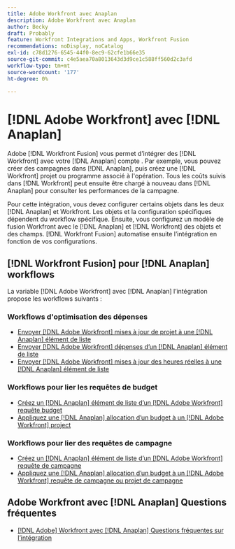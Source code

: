 ```yaml
---
title: Adobe Workfront avec Anaplan
description: Adobe Workfront avec Anaplan
author: Becky
draft: Probably
feature: Workfront Integrations and Apps, Workfront Fusion
recommendations: noDisplay, noCatalog
exl-id: c78d1276-6545-44f0-8ec9-62cfe1b66e35
source-git-commit: c4e5aea70a8013643d3d9ce1c588ff560d2c3afd
workflow-type: tm+mt
source-wordcount: '177'
ht-degree: 0%

---
```


# [!DNL Adobe Workfront] avec [!DNL Anaplan]

Adobe [!DNL Workfront Fusion] vous permet d’intégrer des [!DNL Workfront] avec votre [!DNL Anaplan] compte . Par exemple, vous pouvez créer des campagnes dans [!DNL Anaplan], puis créez une [!DNL Workfront] projet ou programme associé à l&#39;opération. Tous les coûts suivis dans [!DNL Workfront] peut ensuite être chargé à nouveau dans [!DNL Anaplan] pour consulter les performances de la campagne.

Pour cette intégration, vous devez configurer certains objets dans les deux [!DNL Anaplan] et Workfront. Les objets et la configuration spécifiques dépendent du workflow spécifique. Ensuite, vous configurez un modèle de fusion Workfront avec le [!DNL Anaplan] et [!DNL Workfront] des objets et des champs. [!DNL Workfront Fusion] automatise ensuite l’intégration en fonction de vos configurations.

## [!DNL Workfront Fusion] pour [!DNL Anaplan] workflows

La variable [!DNL Adobe Workfront] avec [!DNL Anaplan] l’intégration propose les workflows suivants :

### Workflows d&#39;optimisation des dépenses

* [Envoyer [!DNL Adobe Workfront] mises à jour de projet à une [!DNL Anaplan] élément de liste](../../workfront-integrations-and-apps/adobe-workfront-with-anaplan/send-workfront-project-updates-to-anaplan-list-item.md)
* [Envoyer [!DNL Adobe Workfront] dépenses d’un [!DNL Anaplan] élément de liste](../../workfront-integrations-and-apps/adobe-workfront-with-anaplan/send-workfront-project-expenses-to-anaplan-list-item.md)
* [Envoyer [!DNL Adobe Workfront] mises à jour des heures réelles à une [!DNL Anaplan] élément de liste](../../workfront-integrations-and-apps/adobe-workfront-with-anaplan/send-workfront-project-actual-hours-updates-to-anaplan-list-item.md)

### Workflows pour lier les requêtes de budget

* [Créez un [!DNL Anaplan] élément de liste d’un [!DNL Adobe Workfront] requête budget](../../workfront-integrations-and-apps/adobe-workfront-with-anaplan/create-an-anaplan-list-item-from-a-workfront-budget-request.md)
* [Appliquez une [!DNL Anaplan] allocation d’un budget à un [!DNL Adobe Workfront] project](../../workfront-integrations-and-apps/adobe-workfront-with-anaplan/apply-anaplan-budget-allocation-to-workfront-projects.md)

### Workflows pour lier des requêtes de campagne

* [Créez un [!DNL Anaplan] élément de liste d’un [!DNL Adobe Workfront] requête de campagne](../../workfront-integrations-and-apps/adobe-workfront-with-anaplan/create-an-anaplan-list-item-from-a-workfront-campaign-request.md)
* [Appliquez une [!DNL Anaplan] allocation d’un budget à un [!DNL Adobe Workfront] requête de campagne ou projet de campagne](../../workfront-integrations-and-apps/adobe-workfront-with-anaplan/apply-anaplan-budget-allocation-to-workfront-campaign-requests-and-projects.md)

## Adobe Workfront avec [!DNL Anaplan] Questions fréquentes

* [[!DNL Adobe] Workfront avec [!DNL Anaplan] Questions fréquentes sur l’intégration](../../workfront-integrations-and-apps/adobe-workfront-with-anaplan/anaplan-integration-faq.md)
